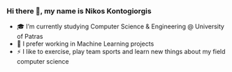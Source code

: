 ### Hi there 👋, my name is Nikos Kontogiorgis

- 🎓 I’m currently studying Computer Science & Engineering @ University of Patras
- 🎨 I prefer working in Machine Learning projects
- ⚡ I like to exercise, play team sports and learn new things about my field computer science


